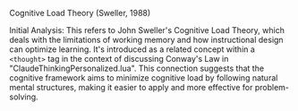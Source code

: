 Cognitive Load Theory (Sweller, 1988)

Initial Analysis:
This refers to John Sweller's Cognitive Load Theory, which deals with the limitations of working memory and how instructional design can optimize learning. It's introduced as a related concept within a `<thought>` tag in the context of discussing Conway's Law in "ClaudeThinkingPersonalized.lua". This connection suggests that the cognitive framework aims to minimize cognitive load by following natural mental structures, making it easier to apply and more effective for problem-solving. 